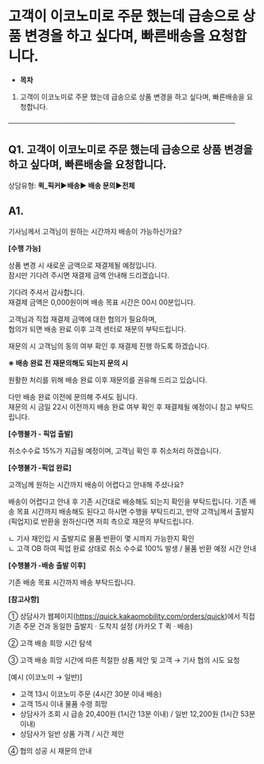 # 고객이 이코노미로 주문 했는데 급송으로 상품 변경을 하고 싶다며, 빠른배송을 요청합니다.

* **목차**

1. 고객이 이코노미로 주문 했는데 급송으로 상품 변경을 하고 싶다며, 빠른배송을 요청합니다.

──────────────────────────────────────────────

**Q1. 고객이 이코노미로 주문 했는데 급송으로 상품 변경을 하고 싶다며, 빠른배송을 요청합니다.**
---------------------------------------------------------

상담유형: **퀵\_픽커▶배송▶ 배송 문의▶전체**

**A1.**
-------

기사님께서 고객님이 원하는 시간까지 배송이 가능하신가요?

**[수행 가능]**

상품 변경 시 새로운 금액으로 재결제될 예정입니다.  
잠시만 기다려 주시면 재결제 금액 안내해 드리겠습니다.

기다려 주셔서 감사합니다.  
재결제 금액은 0,000원이며 배송 목표 시간은 00시 00분입니다.

고객님과 직접 재결제 금액에 대한 협의가 필요하며,  
협의가 되면 배송 완료 이후 고객 센터로 재문의 부탁드립니다.

재문의 시 고객님의 동의 여부 확인 후 재결제 진행 하도록 하겠습니다.

**※ 배송 완료 전 재문의해도 되는지 문의 시**

원활한 처리를 위해 배송 완료 이후 재문의를 권유해 드리고 있습니다.

다만 배송 완료 이전에 문의해 주셔도 됩니다.  
재문의 시 금일 22시 이전까지 배송 완료 여부 확인 후 재결제될 예정이니 참고 부탁드립니다.

**[수행불가 - 픽업 출발]**

취소수수료 15%가 지급될 예정이며, 고객님 확인 후 취소처리 하겠습니다.

**[수행불가 -픽업 완료]**

고객님께 원하는 시간까지 배송이 어렵다고 안내해 주셨나요?

배송이 어렵다고 안내 후 기존 시간대로 배송해도 되는지 확인을 부탁드립니다. 기존 배송 목표 시간까지 배송해도 된다고 하시면 수행을 부탁드리고, 만약 고객님께서 출발지(픽업지)로 반환을 원하신다면 저희 측으로 재문의 부탁드립니다.

ㄴ 기사 재인입 시 출발지로 물품 반환이 몇 시까지 가능한지 확인  
ㄴ 고객 OB 하여 픽업 완료 상태로 취소 수수료 100% 발생 / 물품 반환 예정 시간 안내

**[수행불가 -배송 출발 이후]**

기존 배송 목표 시간까지 배송 부탁드립니다.

**[참고사항]**

① 상담사가 웹페이지(https://quick.kakaomobility.com/orders/quick)에서 직접 기존 주문 건과 동일한 출발지 · 도착지 설정 (카카오 T 퀵 · 배송)

② 고객 배송 희망 시간 탐색

③ 고객 배송 희망 시간에 따른 적절한 상품 제안 및 고객 → 기사 협의 시도 요청

[예시 (이코노미 → 일반)]

* 고객 13시 이코노미 주문 (4시간 30분 이내 배송)
* 고객 15시 이내 물품 수령 희망
* 상담사가 조회 시 급송 20,400원 (1시간 13분 이내) / 일반 12,200원 (1시간 53분 이내)
* 상담사가 일반 상품 가격 / 시간 제안

④ 협의 성공 시 재문의 안내